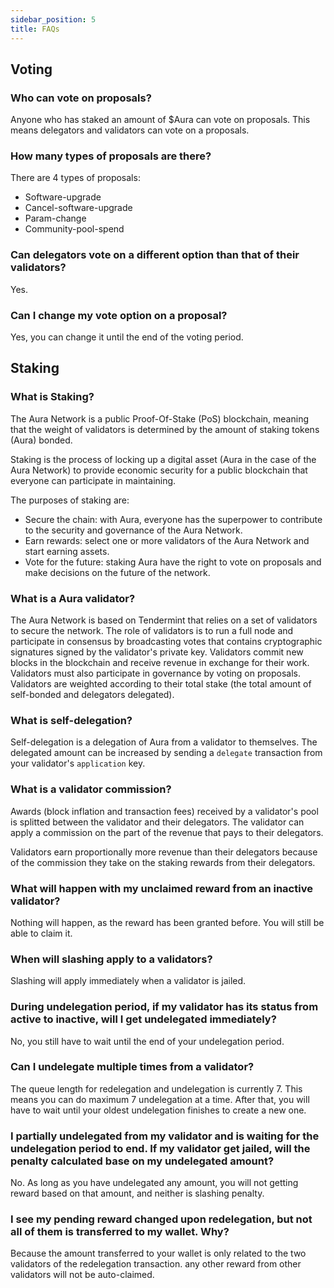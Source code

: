 ```yaml
---
sidebar_position: 5
title: FAQs
---
```


## Voting
### Who can vote on proposals?
Anyone who has staked an amount of $Aura can vote on proposals. This means delegators and validators can vote on a proposals. 

### How many types of proposals are there?
There are 4 types of proposals:
- Software-upgrade
- Cancel-software-upgrade
- Param-change
- Community-pool-spend

### Can delegators vote on a different option than that of their validators?
Yes. 

### Can I change my vote option on a proposal?
Yes, you can change it until the end of the voting period.

## Staking
### What is Staking?
The Aura Network is a public Proof-Of-Stake (PoS) blockchain, meaning that the weight of validators is determined by the amount of staking tokens (Aura) bonded.

Staking is the process of locking up a digital asset (Aura in the case of the Aura Network) to provide economic security for a public blockchain that everyone can participate in maintaining.

The purposes of staking are:
- Secure the chain: with Aura, everyone has the superpower to contribute to the security and governance of the Aura Network.
- Earn rewards: select one or more validators of the Aura Network and start earning assets.
- Vote for the future: staking Aura have the right to vote on proposals and make decisions on the future of the network.

### What is a Aura validator?
The Aura Network is based on Tendermint that relies on a set of validators to secure the network. The role of validators is to run a full node and participate in consensus by broadcasting votes that contains cryptographic signatures signed by the validator's private key. Validators commit new blocks in the blockchain and receive revenue in exchange for their work. Validators must also participate in governance by voting on proposals. Validators are weighted according to their total stake (the total amount of self-bonded and delegators delegated).

### What is self-delegation?
Self-delegation is a delegation of Aura from a validator to themselves. The delegated amount can be increased by sending a `delegate` transaction from your validator's `application` key.

### What is a validator commission?
Awards (block inflation and transaction fees) received by a validator's pool is splitted between the validator and their delegators. The validator can apply a commission on the part of the revenue that pays to their delegators. 

Validators earn proportionally more revenue than their delegators because of the commission they take on the staking rewards from their delegators.

### What will happen with my unclaimed reward from an inactive validator?
Nothing will happen, as the reward has been granted before. You will still be able to claim it.

### When will slashing apply to a validators?
Slashing will apply immediately when a validator is jailed.

### During undelegation period, if my validator has its status from active to inactive, will I get undelegated immediately?
No, you still have to wait until the end of your undelegation period.

### Can I undelegate multiple times from a validator?
The queue length for redelegation and undelegation is currently 7. This means you can do maximum 7 undelegation at a time. After that, you will have to wait until your oldest undelegation finishes to create a new one.

### I partially undelegated from my validator and is waiting for the undelegation period to end. If my validator get jailed, will the penalty calculated base on my undelegated amount?
No. As long as you have undelegated any amount, you will not getting reward based on that amount, and neither is slashing penalty.

### I see my pending reward changed upon redelegation, but not all of them is transferred to my wallet. Why?
Because the amount transferred to your wallet is only related to the two validators of the redelegation transaction. any other reward from other validators will not be auto-claimed.
